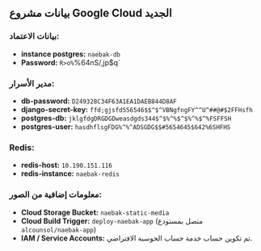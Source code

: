 ## بيانات مشروع Google Cloud الجديد

### بيانات الاعتماد:

*   **instance postgres:** `naebak-db`
*   **Password:** `R>o%`%64nS/,jp$q`

### مدير الأسرار:

*   **db-password:** `D249328C34F63A1EA1DAEB844D8AF`
*   **django-secret-key:** `ffd;gjsfd556546$$^$^VBNgfngFY^^U^##@#$2FFHsfh`
*   **postgres-db:** `jklgfdgDRGDGDweasdgds344$^$%^%$^$%^%$^%FSFFSH`
*   **postgres-user:** `hasdhflsgFDG%^%^ADSGDG$$#5654645$642%6SHFHS`

### Redis:

*   **redis-host:** `10.190.151.116`
*   **redis-instance:** `naebak-redis`

### معلومات إضافية من الصور:

*   **Cloud Storage Bucket:** `naebak-static-media`
*   **Cloud Build Trigger:** `deploy-naebak-app` (متصل بمستودع `alcounsol/naebak-app`)
*   **IAM / Service Accounts:** تم تكوين حساب خدمة حساب الحوسبة الافتراضي.


